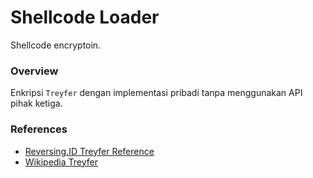 # Shellcode Loader

Shellcode encryptoin.

### Overview

Enkripsi `Treyfer` dengan implementasi pribadi tanpa menggunakan API pihak ketiga.

### References

- [Reversing.ID Treyfer Reference](https://github.com/ReversingID/Crypto-Reference/tree/master/References/Modern/Block-Cipher/Treyfer)
- [Wikipedia Treyfer](https://en.wikipedia.org/wiki/Treyfer)